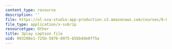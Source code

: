 ```yaml
---
content_type: resource
description: ''
file: https://ol-ocw-studio-app-production.s3.amazonaws.com/courses/8-06-quantum-physics-iii-spring-2018/993208e1725b587b8975b5bb4de0f75a_oyU5uvPqzkE.vtt
file_type: application/x-subrip
resourcetype: Other
title: 3play caption file
uid: 993208e1-725b-587b-8975-b5bb4de0f75a
---
```

